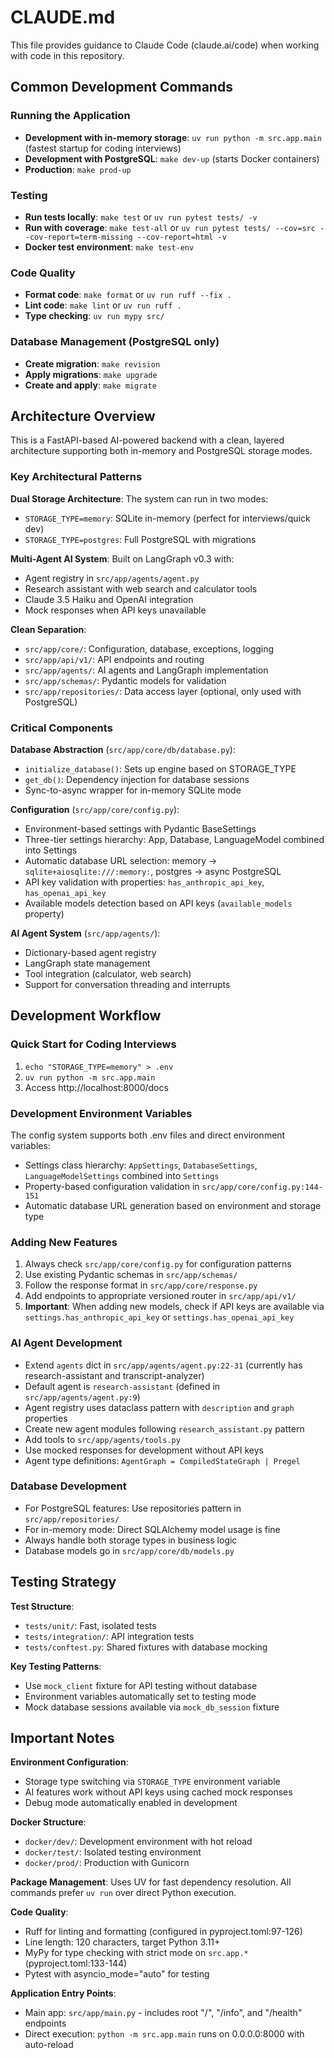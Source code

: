# CLAUDE.md

This file provides guidance to Claude Code (claude.ai/code) when working with code in this repository.

## Common Development Commands

### Running the Application
- **Development with in-memory storage**: `uv run python -m src.app.main` (fastest startup for coding interviews)
- **Development with PostgreSQL**: `make dev-up` (starts Docker containers)
- **Production**: `make prod-up`

### Testing
- **Run tests locally**: `make test` or `uv run pytest tests/ -v`
- **Run with coverage**: `make test-all` or `uv run pytest tests/ --cov=src --cov-report=term-missing --cov-report=html -v`
- **Docker test environment**: `make test-env`

### Code Quality
- **Format code**: `make format` or `uv run ruff --fix .`
- **Lint code**: `make lint` or `uv run ruff .`
- **Type checking**: `uv run mypy src/`

### Database Management (PostgreSQL only)
- **Create migration**: `make revision`
- **Apply migrations**: `make upgrade`  
- **Create and apply**: `make migrate`

## Architecture Overview

This is a FastAPI-based AI-powered backend with a clean, layered architecture supporting both in-memory and PostgreSQL storage modes.

### Key Architectural Patterns

**Dual Storage Architecture**: The system can run in two modes:
- `STORAGE_TYPE=memory`: SQLite in-memory (perfect for interviews/quick dev)
- `STORAGE_TYPE=postgres`: Full PostgreSQL with migrations

**Multi-Agent AI System**: Built on LangGraph v0.3 with:
- Agent registry in `src/app/agents/agent.py`
- Research assistant with web search and calculator tools
- Claude 3.5 Haiku and OpenAI integration
- Mock responses when API keys unavailable

**Clean Separation**: 
- `src/app/core/`: Configuration, database, exceptions, logging
- `src/app/api/v1/`: API endpoints and routing
- `src/app/agents/`: AI agents and LangGraph implementation
- `src/app/schemas/`: Pydantic models for validation
- `src/app/repositories/`: Data access layer (optional, only used with PostgreSQL)

### Critical Components

**Database Abstraction** (`src/app/core/db/database.py`):
- `initialize_database()`: Sets up engine based on STORAGE_TYPE
- `get_db()`: Dependency injection for database sessions
- Sync-to-async wrapper for in-memory SQLite mode

**Configuration** (`src/app/core/config.py`):
- Environment-based settings with Pydantic BaseSettings
- Three-tier settings hierarchy: App, Database, LanguageModel combined into Settings
- Automatic database URL selection: memory → `sqlite+aiosqlite:///:memory:`, postgres → async PostgreSQL
- API key validation with properties: `has_anthropic_api_key`, `has_openai_api_key`
- Available models detection based on API keys (`available_models` property)

**AI Agent System** (`src/app/agents/`):
- Dictionary-based agent registry
- LangGraph state management
- Tool integration (calculator, web search)
- Support for conversation threading and interrupts

## Development Workflow

### Quick Start for Coding Interviews
1. `echo "STORAGE_TYPE=memory" > .env`
2. `uv run python -m src.app.main`
3. Access http://localhost:8000/docs

### Development Environment Variables
The config system supports both .env files and direct environment variables:
- Settings class hierarchy: `AppSettings`, `DatabaseSettings`, `LanguageModelSettings` combined into `Settings`
- Property-based configuration validation in `src/app/core/config.py:144-151`
- Automatic database URL generation based on environment and storage type

### Adding New Features
1. Always check `src/app/core/config.py` for configuration patterns
2. Use existing Pydantic schemas in `src/app/schemas/`
3. Follow the response format in `src/app/core/response.py`
4. Add endpoints to appropriate versioned router in `src/app/api/v1/`
5. **Important**: When adding new models, check if API keys are available via `settings.has_anthropic_api_key` or `settings.has_openai_api_key`

### AI Agent Development
- Extend `agents` dict in `src/app/agents/agent.py:22-31` (currently has research-assistant and transcript-analyzer)
- Default agent is `research-assistant` (defined in `src/app/agents/agent.py:9`)
- Agent registry uses dataclass pattern with `description` and `graph` properties
- Create new agent modules following `research_assistant.py` pattern
- Add tools to `src/app/agents/tools.py`
- Use mocked responses for development without API keys
- Agent type definitions: `AgentGraph = CompiledStateGraph | Pregel`

### Database Development
- For PostgreSQL features: Use repositories pattern in `src/app/repositories/`
- For in-memory mode: Direct SQLAlchemy model usage is fine
- Always handle both storage types in business logic
- Database models go in `src/app/core/db/models.py`

## Testing Strategy

**Test Structure**:
- `tests/unit/`: Fast, isolated tests
- `tests/integration/`: API integration tests
- `tests/conftest.py`: Shared fixtures with database mocking

**Key Testing Patterns**:
- Use `mock_client` fixture for API testing without database
- Environment variables automatically set to testing mode
- Mock database sessions available via `mock_db_session` fixture

## Important Notes

**Environment Configuration**: 
- Storage type switching via `STORAGE_TYPE` environment variable
- AI features work without API keys using cached mock responses
- Debug mode automatically enabled in development

**Docker Structure**:
- `docker/dev/`: Development environment with hot reload
- `docker/test/`: Isolated testing environment  
- `docker/prod/`: Production with Gunicorn

**Package Management**: Uses UV for fast dependency resolution. All commands prefer `uv run` over direct Python execution.

**Code Quality**: 
- Ruff for linting and formatting (configured in pyproject.toml:97-126)
- Line length: 120 characters, target Python 3.11+
- MyPy for type checking with strict mode on `src.app.*` (pyproject.toml:133-144)
- Pytest with asyncio_mode="auto" for testing

**Application Entry Points**:
- Main app: `src/app/main.py` - includes root "/", "/info", and "/health" endpoints
- Direct execution: `python -m src.app.main` runs on 0.0.0.0:8000 with auto-reload
